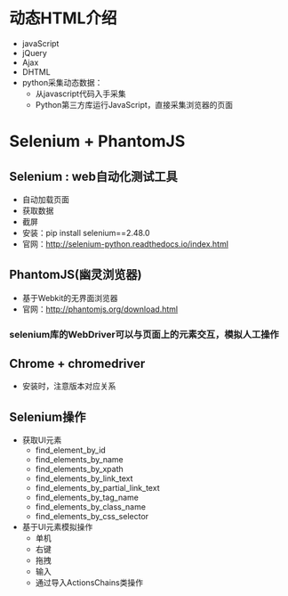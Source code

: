 # 动态HTML介绍
- javaScript
- jQuery
- Ajax
- DHTML
- python采集动态数据：
    - 从javascript代码入手采集
    - Python第三方库运行JavaScript，直接采集浏览器的页面
# Selenium + PhantomJS
## Selenium : web自动化测试工具
- 自动加载页面
- 获取数据
- 截屏
- 安装：pip install selenium==2.48.0
- 官网：http://selenium-python.readthedocs.io/index.html
## PhantomJS(幽灵浏览器)
- 基于Webkit的无界面浏览器
- 官网：http://phantomjs.org/download.html
### selenium库的WebDriver可以与页面上的元素交互，模拟人工操作
## Chrome + chromedriver
- 安装时，注意版本对应关系
## Selenium操作
- 获取UI元素
    - find_element_by_id
    - find_elements_by_name
    - find_elements_by_xpath
    - find_elements_by_link_text
    - find_elements_by_partial_link_text
    - find_elements_by_tag_name
    - find_elements_by_class_name
    - find_elements_by_css_selector
- 基于UI元素模拟操作
    - 单机
    - 右键
    - 拖拽
    - 输入
    - 通过导入ActionsChains类操作
    
